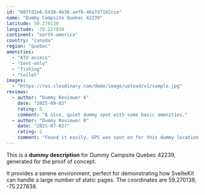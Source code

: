 ```yaml
---
id: "087fd2e6-5430-4b36-aef0-46a7d7102cce"
name: "Dummy Campsite Quebec 42239"
latitude: 59.270138
longitude: -75.227838
continent: "north-america"
country: "canada"
region: "quebec"
amenities:
  - "ATV-access"
  - "tent-only"
  - "fishing"
  - "toilet"
images:
  - "https://res.cloudinary.com/demo/image/upload/v1/sample.jpg"
reviews:
  - author: "Dummy Reviewer A"
    date: "2025-09-02"
    rating: 5
    comment: "A nice, quiet dummy spot with some basic amenities."
  - author: "Dummy Reviewer B"
    date: "2025-07-027"
    rating: 2
    comment: "Found it easily. GPS was spot on for this dummy location."
---
```


This is a **dummy description** for Dummy Campsite Quebec 42239, generated for the proof of concept.

It provides a serene environment, perfect for demonstrating how SvelteKit can handle a large number of static pages. The coordinates are 59.270138, -75.227838.
